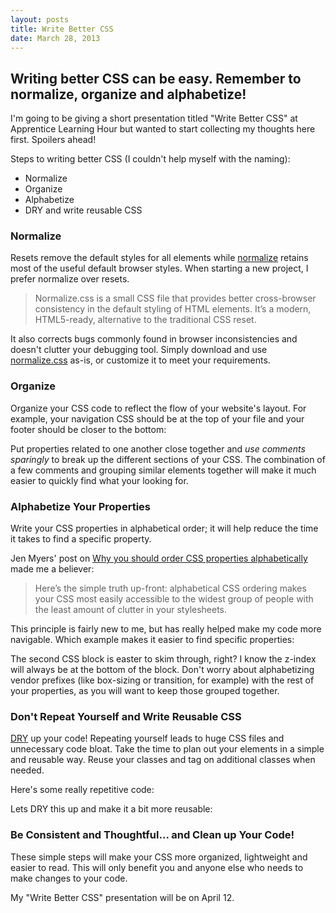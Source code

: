 ```yaml
---
layout: posts
title: Write Better CSS
date: March 28, 2013
---
```

<h2>Writing better CSS can be easy. Remember to normalize, organize and alphabetize!</h2>

<p>
I'm going to be giving a short presentation titled "Write Better CSS" at Apprentice Learning Hour but wanted to start collecting my thoughts here first. Spoilers ahead!
</p>

<p>
Steps to writing better CSS (I couldn't help myself with the naming):
</p>

<ul>
  <li>Normalize</li>
  <li>Organize</li>
  <li>Alphabetize</li>
  <li>DRY and write reusable CSS</li>
</ul>

<h3>Normalize</h3>
<p>
Resets remove the default styles for all elements while <a href="http://necolas.github.com/normalize.css/" target="_blank">normalize</a> retains most of the useful default browser styles. When starting a new project, I prefer normalize over resets.
</p>

<blockquote>
<p>Normalize.css is a small CSS file that provides better cross-browser consistency in the default styling of HTML elements. It’s a modern, HTML5-ready, alternative to the traditional CSS reset.</p>
</blockquote>

<p>
It also corrects bugs commonly found in browser inconsistencies and doesn't clutter your debugging tool. Simply download and use <a href="http://necolas.github.com/normalize.css/" target="_blank">normalize.css</a> as-is, or customize it to meet your requirements.
</p>

<h3>Organize</h3>
<p>
Organize your CSS code to reflect the flow of your website's layout. For example, your navigation CSS should be at the top of your file and your footer should be closer to the bottom:
</p>

<script src="https://gist.github.com/aekaplan/4f1cad35c6c791542c10.js"> </script>

<p>
Put properties related to one another close together and <em>use comments sparingly</em> to break up the different sections of your CSS. The combination of a few comments and grouping similar elements together will make it much easier to quickly find what your looking for.
</p>

<h3>Alphabetize Your Properties</h3>
<p>
Write your CSS properties in alphabetical order; it will help reduce the time it takes to find a specific property.
</p>

<p>
Jen Myers' post on <a href="http://jenmyers.tumblr.com/post/45339751868/why-you-should-order-css-properties-alphabetically" target="_blank">Why you should order CSS properties alphabetically</a> made me a believer:
</p>

<blockquote>
<p>Here’s the simple truth up-front: alphabetical CSS ordering makes your CSS most easily accessible to the widest group of people with the least amount of clutter in your stylesheets.</p>
</blockquote>

<p>
This principle is fairly new to me, but has really helped make my code more navigable. Which example makes it easier to find specific properties:
</p>

<script src="https://gist.github.com/aekaplan/8f0f05409107f339cafb.js"> </script>

<p>
The second CSS block is easter to skim through, right? I know the z-index will always be at the bottom of the block. Don't worry about alphabetizing vendor prefixes (like box-sizing or transition, for example) with the rest of your properties, as you will want to keep those grouped together.
</p>

<h3>Don't Repeat Yourself and Write Reusable CSS</h3>
<p>
<a href="http://en.wikipedia.org/wiki/Don't_repeat_yourself" target="_blank">DRY</a> up your code! Repeating yourself leads to huge CSS files and unnecessary code bloat. Take the time to plan out your elements in a simple and reusable way. Reuse your classes and tag on additional classes when needed.
</p>

<p>
Here's some really repetitive code:
</p>

<script src="https://gist.github.com/aekaplan/4cf7c42030c0885770d8.js"> </script>
<script src="https://gist.github.com/aekaplan/1cd17e1728522e397c33.js"> </script>

<p>
Lets DRY this up and make it a bit more reusable:
</p>

<script src="https://gist.github.com/aekaplan/1de0549cc4ee559823d9.js"> </script>
<script src="https://gist.github.com/aekaplan/c068be2d748c8c9f03c1.js"> </script>

<h3>Be Consistent and Thoughtful... and Clean up Your Code!</h3>
<p>
These simple steps will make your CSS more organized, lightweight and easier to read. This will only benefit you and anyone else who needs to make changes to your code.
</p>

<div class="note">
<p>
My "Write Better CSS" presentation will be on April 12.
</p>
</div>
